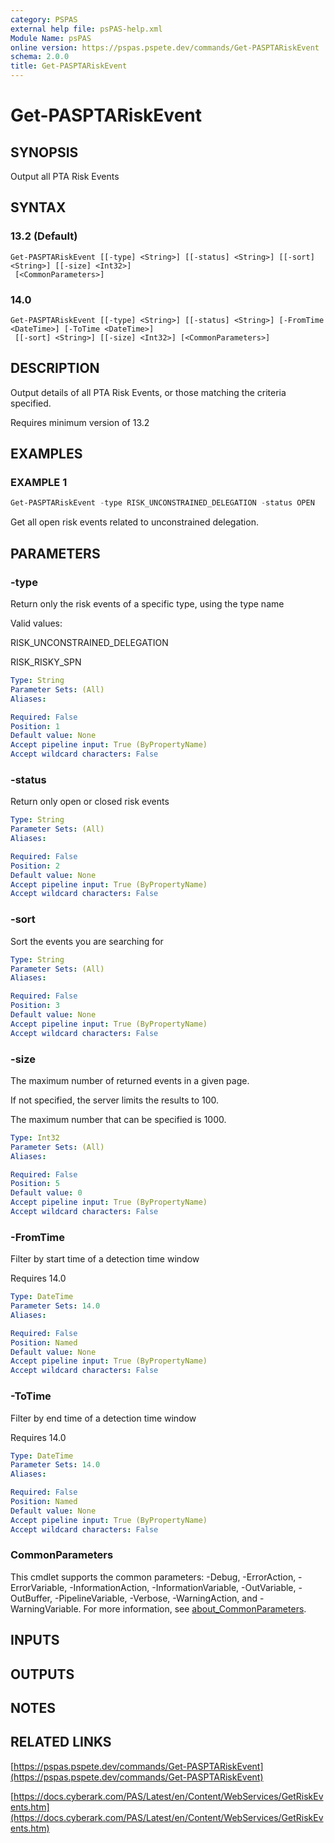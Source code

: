 ```yaml
---
category: PSPAS
external help file: psPAS-help.xml
Module Name: psPAS
online version: https://pspas.pspete.dev/commands/Get-PASPTARiskEvent
schema: 2.0.0
title: Get-PASPTARiskEvent
---
```


# Get-PASPTARiskEvent

## SYNOPSIS
Output all PTA Risk Events

## SYNTAX

### 13.2 (Default)
```
Get-PASPTARiskEvent [[-type] <String>] [[-status] <String>] [[-sort] <String>] [[-size] <Int32>]
 [<CommonParameters>]
```

### 14.0
```
Get-PASPTARiskEvent [[-type] <String>] [[-status] <String>] [-FromTime <DateTime>] [-ToTime <DateTime>]
 [[-sort] <String>] [[-size] <Int32>] [<CommonParameters>]
```

## DESCRIPTION
Output details of all PTA Risk Events, or those matching the criteria specified.

Requires minimum version of 13.2

## EXAMPLES

### EXAMPLE 1
```powershell
Get-PASPTARiskEvent -type RISK_UNCONSTRAINED_DELEGATION -status OPEN
```

Get all open risk events related to unconstrained delegation.

## PARAMETERS

### -type
Return only the risk events of a specific type, using the type name

Valid values:

RISK_UNCONSTRAINED_DELEGATION

RISK_RISKY_SPN

```yaml
Type: String
Parameter Sets: (All)
Aliases:

Required: False
Position: 1
Default value: None
Accept pipeline input: True (ByPropertyName)
Accept wildcard characters: False
```

### -status
Return only open or closed risk events

```yaml
Type: String
Parameter Sets: (All)
Aliases:

Required: False
Position: 2
Default value: None
Accept pipeline input: True (ByPropertyName)
Accept wildcard characters: False
```

### -sort
Sort the events you are searching for

```yaml
Type: String
Parameter Sets: (All)
Aliases:

Required: False
Position: 3
Default value: None
Accept pipeline input: True (ByPropertyName)
Accept wildcard characters: False
```

### -size
The maximum number of returned events in a given page.

If not specified, the server limits the results to 100.

The maximum number that can be specified is 1000.

```yaml
Type: Int32
Parameter Sets: (All)
Aliases:

Required: False
Position: 5
Default value: 0
Accept pipeline input: True (ByPropertyName)
Accept wildcard characters: False
```

### -FromTime
Filter by start time of a detection time window

Requires 14.0

```yaml
Type: DateTime
Parameter Sets: 14.0
Aliases:

Required: False
Position: Named
Default value: None
Accept pipeline input: True (ByPropertyName)
Accept wildcard characters: False
```

### -ToTime
Filter by end time of a detection time window

Requires 14.0

```yaml
Type: DateTime
Parameter Sets: 14.0
Aliases:

Required: False
Position: Named
Default value: None
Accept pipeline input: True (ByPropertyName)
Accept wildcard characters: False
```

### CommonParameters
This cmdlet supports the common parameters: -Debug, -ErrorAction, -ErrorVariable, -InformationAction, -InformationVariable, -OutVariable, -OutBuffer, -PipelineVariable, -Verbose, -WarningAction, and -WarningVariable. For more information, see [about_CommonParameters](http://go.microsoft.com/fwlink/?LinkID=113216).

## INPUTS

## OUTPUTS

## NOTES

## RELATED LINKS

[https://pspas.pspete.dev/commands/Get-PASPTARiskEvent](https://pspas.pspete.dev/commands/Get-PASPTARiskEvent)

[https://docs.cyberark.com/PAS/Latest/en/Content/WebServices/GetRiskEvents.htm](https://docs.cyberark.com/PAS/Latest/en/Content/WebServices/GetRiskEvents.htm)
